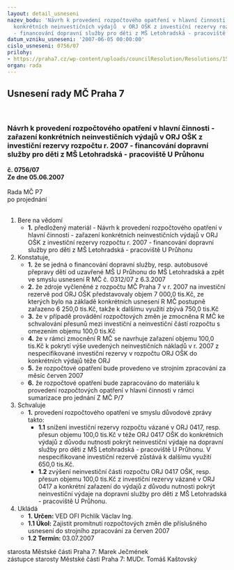 ```yaml
---
layout: detail_usneseni
nazev_bodu: 'Návrh k provedení rozpočtového opatření v hlavní činnosti  - zařazení
  konkrétních neinvestičních výdajů  v ORJ OŠK z investiční rezervy rozpočtu r. 2007
  - financování dopravní služby pro děti z MŠ Letohradská - pracoviště U Průhonu '
datum_vzniku_usneseni: '2007-06-05 00:00:00'
cislo_usneseni: 0756/07
prilohy:
- https://praha7.cz/wp-content/uploads/councilResolution/Resolutions/15138/31-us031207r.doc
organ: rada
---
```

<div id="ucUsn_pList" class="usn">
	<span><h2>Usnesení rady MČ Praha 7 </h2>
<br></span><div class="standBody">
<span><h3>Návrh k provedení rozpočtového opatření v hlavní činnosti  - zařazení konkrétních neinvestičních výdajů  v ORJ OŠK z investiční rezervy rozpočtu r. 2007 - financování dopravní služby pro děti z MŠ Letohradská - pracoviště U Průhonu </h3></span><div class="center">
		<strong>č. 0756/07</strong><br>
	</div>
<div class="center">
		<strong>Ze dne 05.06.2007</strong><br><br>
	</div>Rada MČ P7<br> po projednání<br><br><ol>
<li>Bere na vědomí<ul><li>
<strong>1.</strong> předložený materiál - Návrh k provedení rozpočtového opatření v hlavní činnosti  - zařazení konkrétních neinvestičních výdajů  v ORJ OŠK z investiční rezervy rozpočtu r. 2007 - financování dopravní služby pro děti z MŠ Letohradská - pracoviště U Průhonu </li></ul>
</li>
<li>Konstatuje,<ul>
<li>
<strong>1.</strong> že se jedná o financování dopravní služby, resp. autobusové přepravy dětí od uzavřené MŠ U Průhonu do MŠ Letohradská a zpět ve smyslu usnesení R MČ č. 0312/07 z 6.3.2007</li>
<li>
<strong>2.</strong> že zdroje vyčleněné z rozpočtu MČ Praha 7 v r. 2007 na investiční rezervě pod ORJ OŠK představovaly objem  7 000,0 tis.Kč, ze kterých bylo na základě konkrétních usnesení R MČ  postupně zařazeno 6 250,0 tis.Kč, takže k dalšímu využití zbývá 750,0 tis.Kč</li>
<li>
<strong>3.</strong> že v případě provádění rozpočtových změn je zmocněna R MČ ke schvalování přesunů mezi investiční a neinvestiční částí rozpočtu s omezením objemu 100,0 tis.Kč  </li>
<li>
<strong>4.</strong> že v rámci zmocnění R MČ  se navrhuje zařazení  objemu 100,0 tis.Kč k pokrytí výše uvedených neinvestičních nákladů v r. 2007 z nespecifikované investiční rezervy v rozpočtu ORJ OŠK do konkrétních výdajů téže ORJ</li>
<li>
<strong>5.</strong> že rozpočtové opatření bude provedeno ve strojním zpracování za měsíc červen 2007</li>
<li>
<strong>6.</strong> že rozpočtové opatření bude zapracováno do materiálu k provedení rozpočtových opatření v hlavní činnosti v rámci sumarizace pro jednání Z MČ P/7   </li>
</ul>
</li>
<li>Schvaluje<ul><li>
<strong>1.</strong> provedení rozpočtového opatření ve smyslu důvodové zprávy takto:<ul>
<li>
<strong>1.1</strong> snížení  investiční rezervy rozpočtu vázané v ORJ 0417,  resp. přesun objemu 100,0 tis.Kč v téže ORJ 0417 OŠK do konkrétních výdajů z důvodu nutnosti pokrýt neinvestiční výdaje na dopravní služby pro děti z MŠ Letohradská - pracoviště U Průhonu. V nespecifikované investiční rezervě zůstává k dalšímu využití 650,0 tis.Kč.</li>
<li>
<strong>1.2</strong> zvýšení  neinvestiční části rozpočtu ORJ 0417 OŠK,  resp.  přesun objemu 100,0 tis.Kč z investiční rezervy  vázané v ORJ 0417 a konkrétní zařazení do výdajů z důvodu nutnosti pokrýt neinvestiční výdaje na dopravní služby pro děti z MŠ Letohradská - pracoviště U Průhonu.  </li>
</ul>
</li></ul>
</li>
<li>Ukládá<ul>
<li>
<strong>1. Určen: </strong>VED OFI Pichlík Václav Ing.</li>
<li>
<strong>1.1 Úkol: </strong>Zajistit promítnutí rozpočtových změn dle příslušného usnesení do strojního zpracování za červen 2007</li>
<li>
<strong>1.2 Termín: </strong>03.07.2007</li>
</ul>
</li>
</ol>starosta Městské části Praha 7: Marek Ječmének<br>zástupce starosty Městské části Praha 7: MUDr. Tomáš Kaštovský 
</div>
</div>